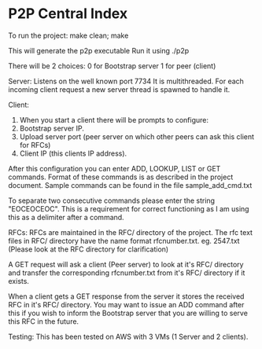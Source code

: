 # P2P Central Index

To run the project:
make clean; make

This will generate the p2p executable
Run it using ./p2p

There will be 2 choices:
0 for Bootstrap server
1 for peer (client)

Server:
Listens on the well known port 7734
It is multithreaded. 
For each incoming client request a new server thread is spawned to handle it.

Client:
1. When you start a client there will be prompts to configure:
2. Bootstrap server IP.
3. Upload server port (peer server on which other peers can ask this client for RFCs)
4. Client IP (this clients IP address).

After this configuration you can enter ADD, LOOKUP, LIST or GET commands.
Format of these commands is as described in the project document.
Sample commands can be found in the file sample_add_cmd.txt

To separate two consecutive commands please enter the string "EOCEOCEOC".
This is a requirement for correct functioning as I am using this as a delimiter after
a command.


RFCs:
RFCs are maintained in the RFC/ directory of the project.
The rfc text files in RFC/ directory have the name format rfcnumber.txt.
eg. 2547.txt
(Please look at the RFC directory for clarification)

A GET request will ask a client (Peer server) to look at it's RFC/ directory and transfer the 
corresponding rfcnumber.txt from it's RFC/ directory if it exists.

When a client gets a GET response from the server it stores the received RFC in it's 
RFC/ directory.
You may want to issue an ADD command after this if you wish to inform the Bootstrap server
that you are willing to serve this RFC in the future.

Testing:
This has been tested on AWS with 3 VMs (1 Server and 2 clients).

